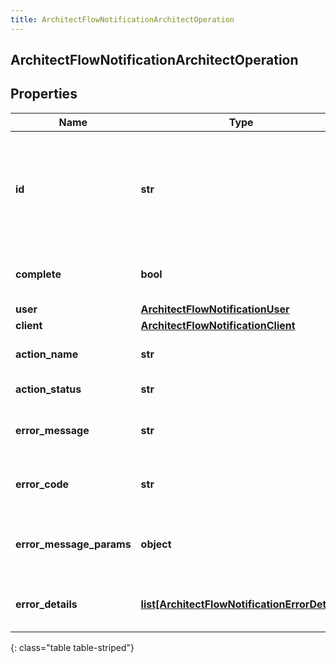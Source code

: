 ```yaml
---
title: ArchitectFlowNotificationArchitectOperation
---
```

## ArchitectFlowNotificationArchitectOperation

## Properties

|Name | Type | Description | Notes|
|------------ | ------------- | ------------- | -------------|
| **id** | **str** | A unique identifier for this operation, as generated by the initiating client | [optional] |
| **complete** | **bool** | Indicates if the operation is complete | [optional] |
| **user** | [**ArchitectFlowNotificationUser**](ArchitectFlowNotificationUser.html) |  | [optional] |
| **client** | [**ArchitectFlowNotificationClient**](ArchitectFlowNotificationClient.html) |  | [optional] |
| **action_name** | **str** | The action being performed | [optional] |
| **action_status** | **str** | The action status | [optional] |
| **error_message** | **str** | The error message, if the action failed | [optional] |
| **error_code** | **str** | The error code, if the action failed | [optional] |
| **error_message_params** | **object** | The error message params, if the action failed | [optional] |
| **error_details** | [**list[ArchitectFlowNotificationErrorDetail]**](ArchitectFlowNotificationErrorDetail.html) | The error details, if the action failed | [optional] |
{: class="table table-striped"}


